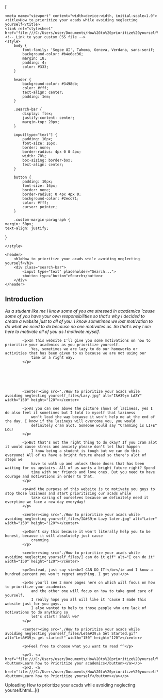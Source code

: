 [<!DOCTYPE html>
<!-- saved from url=(0092)file:///C:/Users/user/Documents/How%20to%20prioritize%20yourself%20and%20acads/page%201.html -->
<html lang="en"><head><meta http-equiv="Content-Type" content="text/html; charset=UTF-8">
    
    <meta name="viewport" content="width=device-width, initial-scale=1.0">
    <title>How to prioritize your acads while avoiding neglecting yourself</title>
    <link rel="stylesheet" href="file:///C:/Users/user/Documents/How%20to%20prioritize%20yourself%20and%20acads/styles.css"> <!-- Link to your custom CSS file -->
    <style>
        body {
            font-family: 'Segoe UI', Tahoma, Geneva, Verdana, sans-serif;
            background-color: #b4e6ec36;
            margin: 18;
            padding: 4;
            color: #333;
        }

        header {
            background-color: #3498db;
            color: #fff;
            text-align: center;
            padding: 1em;
        }

        .search-bar {
            display: flex;
            justify-content: center;
            margin-top: 20px;
        }

        input[type="text"] {
            padding: 10px;
            font-size: 16px;
            border: none;
            border-radius: 4px 0 0 4px;
            width: 70%;
            box-sizing: border-box;
            text-align: center;
        }

        button {
            padding: 10px;
            font-size: 16px;
            border: none;
            border-radius: 0 4px 4px 0;
            background-color: #2ecc71;
            color: #fff;
            cursor: pointer;
        }

        .custom-margin-paragraph {
    margin: 50px;
    text-align: justify;

   


    

}


     
 

    </style>
</head>
<body>

    <header>
        <h1>How to prioritize your acads while avoiding neglecting yourself</h1>
        <div class="search-bar">
            <input type="text" placeholder="Search...">
            <button type="button">Search</button>
        </div>
    </header>
<h2><b>Introduction</b></h2>
            <p><i>As a student like me I know some of you are stressed in academics 'cause some of you
                have your own responsibilities so that's why I decided to create a website just to all of you.
                I know sometimes we lost motivation to do what we need to do because no one motivates us.
                So that's why I am here to motivate all of you as I motivate myself.
            </i></p>

            <p>In this website I'll give you some motivations on how to prioritize your academics as you prioritize yourself.
                Yes, sometimes we are lazy to do our homeworks or activities that has been given to us because we are not using our
                time in a right way.
            </p>

            
                
            
          
          
            <center><img src="./How to prioritize your acads while avoiding neglecting yourself_files/Lazy.jpg" alt="I&#39;m LAZY" width="150" height="120"></center>

            <p>As you can see above the picture shows of laziness, yes I do also feel it sometimes but I told to myself that laziness
                won't lead the way because it won't help me at the end of the day. I know if the laziness will overcome you, you would
                definitely cram alot. Someone would say "Cramming is LIFE" LOL!
            </p>

            <p>But that's not the right thing to do okay? If you cram alot it would cause stress and anxiety please don't let that happen
                I know being a student is tough but we can do this everyone! All of us have a bright future ahead so there's alot of steps we
                have to walk up and unlock those doors that has been waiting for us upstairs. All of us wants a bright future right? Spend
                time with our friends and love ones. But you need to have courage and motivations in order to that.
            </p>

            <p>And the purpose of this website is to motivate you guys to stop those laziness and start prioritizing our acads while 
                take caring of ourselves because we definitely need it everytime we face a new day everyday!
            </p>

            <center><img src="./How to prioritize your acads while avoiding neglecting yourself_files/I&#39;m Lazy later.jpg" alt="Later" width="150" height="120"></center>

            <p>Don't say this because it won't literally help you to be honest, because it will absolutely just cause 
                cramming 
            </p>

            <center><img src="./How to prioritize your acads while avoiding neglecting yourself_files/I can do it.gif" alt="I can do it" width="150" height="120"></center>

            <p>Instead, just say <i><b>I CAN DO IT!</b></i> and I know a hundred percent you won't regret anything. I got you!</p>

            <p>So you'll see 2 more pages here on which will focus on how to prioritize your academics
                and the other one will focus on how to take good care of yourself.
                I really hope you all will like it 'cause I made this website just for you guys.
                I also wanted to help to those people who are lack of motivations to do anything so 
                let's start! Shall we?
            </p>

            <center><img src="./How to prioritize your acads while avoiding neglecting yourself_files/Let&#39;a Get Started.gif" alt="Let&#39;s get started!" width="150" height="120"></center>

            <p>Feel free to choose what you want to read ^^</p>

            <p>1. <a href="file:///C:/Users/user/Documents/How%20to%20prioritize%20yourself%20and%20acads/How%20to%20prioritize%20your%20acads.html"> <button>Learn how to Prioritize your academics</button></a></p>
            <p>2. <a href="file:///C:/Users/user/Documents/How%20to%20prioritize%20yourself%20and%20acads/Prioritize%20yourself.html"> <button>Learn how to Prioritize yourself</button></a></p>
            


</body></html>Uploading How to prioritize your acads while avoiding neglecting yourself.html…]()
